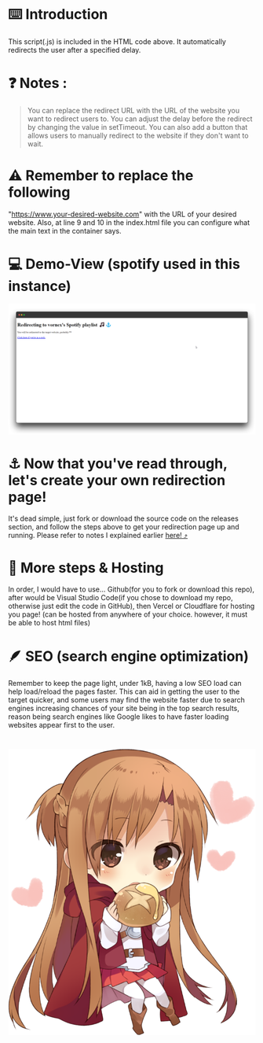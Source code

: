 # ⌨️ Introduction

This script(.js) is included in the HTML code above. It automatically redirects the user after a specified delay.

# ❓ Notes :

> You can replace the redirect URL with the URL of the website you want to redirect users to.
> You can adjust the delay before the redirect by changing the value in setTimeout.
> You can also add a button that allows users to manually redirect to the website if they don't want to wait.

# ⚠️ Remember to replace the following

"https://www.your-desired-website.com" with the URL of your desired website. Also, at line 9 and 10 in the index.html file you can configure what the main text in the container says.

# 💻 Demo-View (spotify used in this instance)

![image](/demo.png)

# ⚓ Now that you've read through, let's create your own redirection page!

It's dead simple, just fork or download the source code on the releases section, and follow the steps above to get your redirection page up and running. Please refer to notes I explained earlier [here! ⤴️](https://github.com/vornex-gh/easydirect/edit/main/README.md#%EF%B8%8F-introduction)

# 🔨 More steps & Hosting

In order, I would have to use... Github(for you to fork or download this repo), after would be Visual Studio Code(if you chose to download my repo, otherwise just edit the code in GitHub), then Vercel or Cloudflare for hosting you page! (can be hosted from anywhere of your choice. however, it must be able to host html files)

# 🪶 SEO (search engine optimization)

Remember to keep the page light, under 1kB, having a low SEO load can help load/reload the pages faster. This can aid in getting the user to the target quicker, and some users may find the website faster due to search engines increasing chances of your site being in the top search results, reason being search engines like Google likes to have faster loading websites appear first to the user.

# <p align="center"><img src="/heart.png" alt="ily <3"></p>

